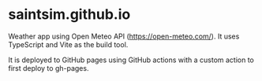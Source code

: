 # saintsim.github.io

Weather app using Open Meteo API (https://open-meteo.com/). It uses TypeScript and Vite as the build tool.

It is deployed to GitHub pages using GitHub actions with a custom action to first deploy to gh-pages.